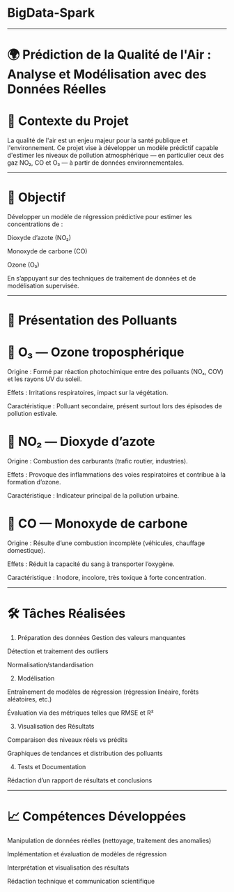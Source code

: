 # BigData-Spark
---
# 🌍 Prédiction de la Qualité de l'Air : Analyse et Modélisation avec des Données Réelles
# 📌 Contexte du Projet
La qualité de l'air est un enjeu majeur pour la santé publique et l'environnement. Ce projet vise à développer un modèle prédictif capable d'estimer les niveaux de pollution atmosphérique — en particulier ceux des gaz NO₂, CO et O₃ — à partir de données environnementales.

---
# 🎯 Objectif
Développer un modèle de régression prédictive pour estimer les concentrations de :

Dioxyde d’azote (NO₂)

Monoxyde de carbone (CO)

Ozone (O₃)

En s’appuyant sur des techniques de traitement de données et de modélisation supervisée.

---
# 🧪 Présentation des Polluants
# 🔸 O₃ — Ozone troposphérique
Origine : Formé par réaction photochimique entre des polluants (NOₓ, COV) et les rayons UV du soleil.

Effets : Irritations respiratoires, impact sur la végétation.

Caractéristique : Polluant secondaire, présent surtout lors des épisodes de pollution estivale.

# 🔸 NO₂ — Dioxyde d’azote
Origine : Combustion des carburants (trafic routier, industries).

Effets : Provoque des inflammations des voies respiratoires et contribue à la formation d’ozone.

Caractéristique : Indicateur principal de la pollution urbaine.

# 🔸 CO — Monoxyde de carbone
Origine : Résulte d’une combustion incomplète (véhicules, chauffage domestique).

Effets : Réduit la capacité du sang à transporter l’oxygène.

Caractéristique : Inodore, incolore, très toxique à forte concentration.

---
# 🛠️ Tâches Réalisées
1. Préparation des données
Gestion des valeurs manquantes

Détection et traitement des outliers

Normalisation/standardisation

2. Modélisation

Entraînement de modèles de régression (régression linéaire, forêts aléatoires, etc.)

Évaluation via des métriques telles que RMSE et R²

3. Visualisation des Résultats

Comparaison des niveaux réels vs prédits

Graphiques de tendances et distribution des polluants

4. Tests et Documentation

Rédaction d’un rapport de résultats et conclusions

---

# 📈 Compétences Développées
Manipulation de données réelles (nettoyage, traitement des anomalies)

Implémentation et évaluation de modèles de régression

Interprétation et visualisation des résultats

Rédaction technique et communication scientifique
